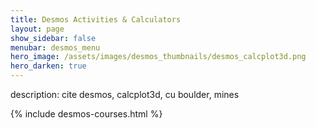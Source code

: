 ```yaml
---
title: Desmos Activities & Calculators
layout: page
show_sidebar: false
menubar: desmos_menu
hero_image: /assets/images/desmos_thumbnails/desmos_calcplot3d.png
hero_darken: true
---
```


description: cite desmos, calcplot3d, cu boulder, mines

{% include desmos-courses.html %}